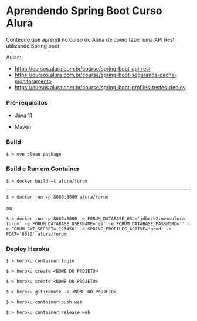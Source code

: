 # Aprendendo Spring Boot Curso Alura 

Conteudo que aprendi no curso do Alura de como fazer uma API Rest utilizando Spring boot.

Aulas:
- https://cursos.alura.com.br/course/spring-boot-api-rest
- https://cursos.alura.com.br/course/spring-boot-seguranca-cache-monitoramento
- https://cursos.alura.com.br/course/spring-boot-profiles-testes-deploy

### Pré-requisitos

- Java 11

- Maven

### Build

```shell
$ > mvn clean package
```

### Build e Run em Container

```shell
$ > docker build –t alura/forum
```

-----

```shell
$ > docker run -p 8080:8080 alura/forum
```
ou  

```shell
$ > docker run -p 8080:8080 -e FORUM_DATABASE_URL='jdbc:h2:mem:alura-forum' -e FORUM_DATABASE_USERNAME='sa' -e FORUM_DATABASE_PASSWORD='' -e FORUM_JWT_SECRET='123456' -e SPRING_PROFILES_ACTIVE='prod' -e PORT='8080' alura/forum
```

### Deploy Heroku 

```shell
$ > heroku container:login
```

```shell
$ > heroku create <NOME DO PROJETO> 
```

```shell
$ > heroku create <NOME DO PROJETO> 
```

```shell
$ > heroku git:remote -a <NOME DO PROJETO>   
```

```shell
$ > heroku container:push web   
```

```shell
$ > heroku container:release web 
```